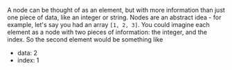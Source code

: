 A node can be thought of as an element, but with more information than just one piece of data, like an integer or string. Nodes are an abstract idea - for example, let's say you had an array `[1, 2, 3]`. You could imagine each element as a node with two pieces of information: the integer, and the index. So the second element would be something like
- data: 2
- index: 1

